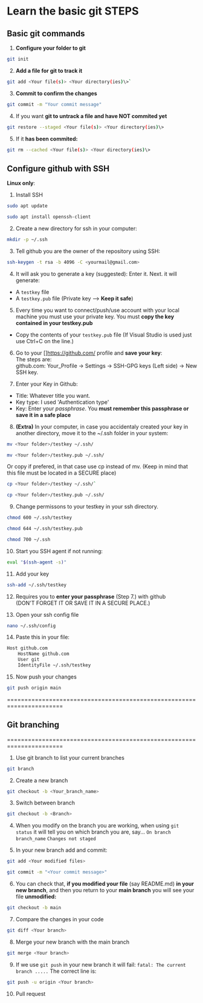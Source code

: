 # Learn the basic git STEPS

## Basic git commands
1. **Configure your folder to git**
```bash
git init
```

2. **Add a file for git to track it**
```bash
git add <Your file(s)> <Your directory(ies)\>`
```

3. **Commit to confirm the changes**
```bash
git commit -m "Your commit message"
```

4. If you want **git to untrack a file and have NOT commited yet**
```bash
git restore --staged <Your file(s)> <Your directory(ies)\>
```

5. If it **has been commited:**
```bash
git rm --cached <Your file(s)> <Your directory(ies)\>
```

## Configure github with SSH


**Linux only**:
1. Install SSH
```bash
sudo apt update
```
```bash
sudo apt install openssh-client
```

2. Create a new directory for ssh in your computer:
```bash
mkdir -p ~/.ssh
```

3. Tell github you are the owner of the repository using SSH:
```bash
ssh-keygen -t rsa -b 4096 -C <yourmail@gmail.com>
```

4. It will ask you to generate a key (suggested): Enter it.
Next. it will generate:
- A `testkey` file
- A `testkey.pub` file (Private key --> **Keep it safe**)

5. Every time you want to connect/push/use account with your local machine you
must use your private key. You must **copy the key contained in your testkey.pub**<br>
- Copy the contents of your `testkey.pub` file (If Visual Studio is used just use
Ctrl+C on the line.)<br>

6. Go to your []https://github.com/ profile and **save your key**:<br>
The steps are:<br>
github.com: Your_Profile -> Settings -> SSH-GPG keys (Left side) -> New SSH key.<br>

7. Enter your Key in Github:
- Title: Whatever title you want. 
- Key type: I used 'Authentication type'
- Key: Enter your *passphrase*. You **must remember this passphrase or save it in a safe place**<br>

8. **(Extra)** In your computer, in case you accidentaly created your key in another directory,
move it to the ~/.ssh folder in your system:
```bash
mv <Your folder>/testkey ~/.ssh/
```
```bash
mv <Your folder>/testkey.pub ~/.ssh/
```

Or copy if prefered, in that case use cp instead of mv.
(Keep in mind that this file must be located in a SECURE place)
```bash
cp <Your folder>/testkey ~/.ssh/`
```
```bash
cp <Your folder>/testkey.pub ~/.ssh/
```

9. Change permissons to your testkey in your ssh directory.
```bash
chmod 600 ~/.ssh/testkey
```
```bash
chmod 644 ~/.ssh/testkey.pub
```
```bash
chmod 700 ~/.ssh
```

10. Start you SSH agent if not running:
```bash
eval "$(ssh-agent -s)"
```

11. Add your key
```bash
ssh-add ~/.ssh/testkey
```

12.  Requires you to **enter your passphrase** (Step 7.) with github<br>
(DON'T FORGET IT OR SAVE IT IN A SECURE PLACE.) 

13. Open your ssh config file
```bash
nano ~/.ssh/config
```

14. Paste this in your file:
```bash
Host github.com
    HostName github.com
    User git
    IdentityFile ~/.ssh/testkey
```

15. Now push your changes
```bash
git push origin main
```

======================================================================
## Git branching
======================================================================

<!--
o --- o --- o ---- o (main/master branch)
            |
            o ---- o (feature branch)



       (branch 1)     o
                    /   \ 
(main) o --- o --- o --- o ---  o  (merging)
                   |            /
       (branch 2)  o --------- o 
 -->

1. Use git branch to list your current branches
```bash
git branch
```
2. Create a new branch
```bash
git checkout -b <Your_branch_name>
```

3. Switch between branch
```bash
git checkout -b <Branch>
```

4. When you modify on the branch you are working, when using ```git status```
it will tell you on which branch you are, say...
```On branch branch_name```
```Changes not staged```

5. In your new branch add and commit:
```bash
git add <Your modified files>
```
```bash
git commit -m "<Your commit message>"
```

6. You can check that, **if you modified your file** (say README.md) **in your new branch**, 
and then you return to your **main branch** you will see your file **unmodified:**
```bash
git checkout -b main
```

7. Compare the changes in your code
```bash
git diff <Your branch>
```

8. Merge your new branch with the main branch
```bash
git merge <Your branch>
```

9. If we use `git push` in your new branch it will fail: 
`fatal: The current branch .....`
The correct line is:
```bash
git push -u origin <Your branch>
```

10. Pull request
